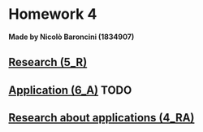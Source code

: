 # Homework 4
**Made by Nicolò Baroncini (1834907)**
## [Research (5_R)](https://bynickes.github.io/StatisticsHomeworks/homework4/5_r)
## [Application (6_A)](https://bynickes.github.io/StatisticsHomeworks/homework4/6_a) **TODO**
## [Research about applications (4_RA)](https://bynickes.github.io/StatisticsHomeworks/homework4/4_ra)
